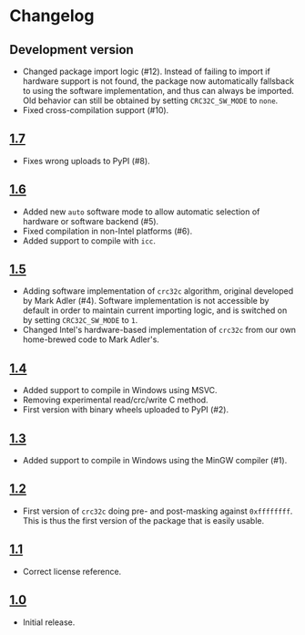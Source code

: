 # Changelog

## Development version

* Changed package import logic (#12).
  Instead of failing to import
  if hardware support is not found,
  the package now automatically fallsback
  to using the software implementation,
  and thus can always be imported.
  Old behavior can still be obtained
  by setting ``CRC32C_SW_MODE`` to ``none``.
* Fixed cross-compilation support (#10).

## [1.7]

* Fixes wrong uploads to PyPI (#8).

## [1.6]

* Added new ``auto`` software mode to allow automatic selection
  of hardware or software backend (#5).
* Fixed compilation in non-Intel platforms (#6).
* Added support to compile with ``icc``.

## [1.5]

* Adding software implementation of ``crc32c`` algorithm,
  original developed by Mark Adler (#4).
  Software implementation is not accessible by default
  in order to maintain current importing logic,
  and is switched on by setting ``CRC32C_SW_MODE`` to ``1``.
* Changed Intel's hardware-based implementation of ``crc32c``
  from our own home-brewed code to Mark Adler's.

## [1.4]

* Added support to compile in Windows using MSVC.
* Removing experimental read/crc/write C method.
* First version with binary wheels uploaded to PyPI (#2).

## [1.3]

* Added support to compile in Windows using the MinGW compiler (#1).

## [1.2]

* First version of ``crc32c`` doing pre- and post-masking
  against ``0xffffffff``.
  This is thus the first version of the package
  that is easily usable.

## [1.1]

* Correct license reference.

## [1.0]

* Initial release.

[1.0]: https://github.com/ICRAR/crc32c/releases/tag/v1.0
[1.1]: https://github.com/ICRAR/crc32c/releases/tag/v1.1
[1.2]: https://github.com/ICRAR/crc32c/releases/tag/v1.2
[1.3]: https://github.com/ICRAR/crc32c/releases/tag/v1.3
[1.4]: https://github.com/ICRAR/crc32c/releases/tag/v1.4
[1.5]: https://github.com/ICRAR/crc32c/releases/tag/v1.5
[1.6]: https://github.com/ICRAR/crc32c/releases/tag/v1.6
[1.7]: https://github.com/ICRAR/crc32c/releases/tag/v1.7
